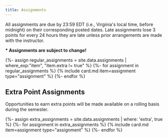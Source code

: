 ```yaml
---
title: Assignments
---
```


All assignments are due by 23:59 EDT (i.e., Virginia's local time, before midnight) on their corresponding posted dates.
Late assignments lose 3 points for every 24 hours they are late unless prior arrangements are made with the instructor.

<p class="important"><strong>* Assignments are subject to change!</strong></p>

{%- assign regular_assignments = site.data.assignments | where_exp:"item", "item.extra != true" %}
{%- for assignment in regular_assignments %}
{% include card.md item=assignment type="assignment" %}
{%- endfor %}

## Extra Point Assignments

Opportunities to earn extra points will be made available on a rolling basis during the semester.

{%- assign extra_assignments = site.data.assignments | where: 'extra', true %}
{%- for assignment in extra_assignments %}
{% include card.md item=assignment type="assignment" %}
{%- endfor %}
